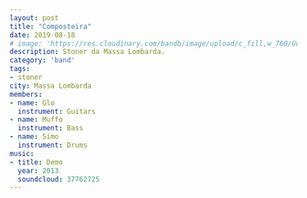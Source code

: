 ```yaml
---
layout: post
title: "Composteira"
date: 2019-08-18
# image: 'https://res.cloudinary.com/bandb/image/upload/c_fill,w_760/Got_Random_Walk/photo.jpg'
description: Stoner da Massa Lombarda.
category: 'band'
tags:
- stoner
city: Massa Lombarda
members:
- name: Glo
  instrument: Guitars
- name: Muffo
  instrument: Bass
- name: Simo
  instrument: Drums
music:
- title: Demo
  year: 2013
  soundcloud: 37762725
---
```







